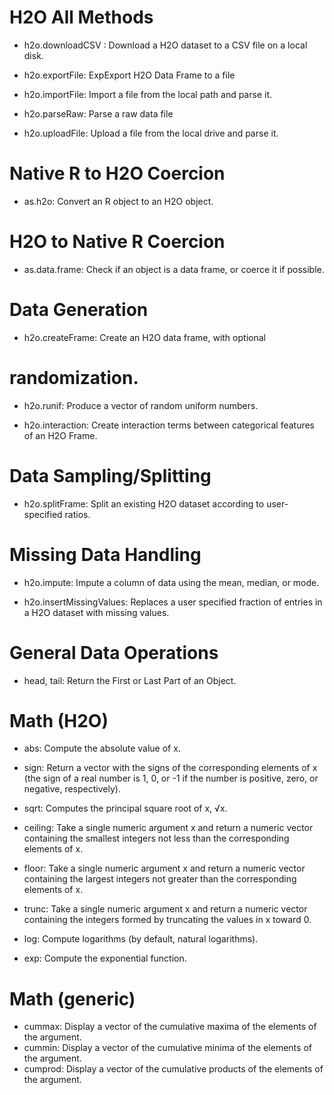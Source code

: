 # H2O All Methods 

* h2o.downloadCSV : Download a H2O dataset to a CSV file on a local disk.

* h2o.exportFile: ExpExport H2O Data Frame to a file

* h2o.importFile: Import a file from the local path and parse it.

* h2o.parseRaw: Parse a raw data file

* h2o.uploadFile: Upload a file from the local drive and parse it.

# Native R to H2O Coercion

* as.h2o: Convert an R object to an H2O object.

# H2O to Native R Coercion

* as.data.frame: Check if an object is a data frame, or coerce it if possible.

# Data Generation

* h2o.createFrame: Create an H2O data frame, with optional

# randomization.
* h2o.runif: Produce a vector of random uniform numbers.

* h2o.interaction: Create interaction terms between categorical features
  of an H2O Frame.

# Data Sampling/Splitting
* h2o.splitFrame: Split an existing H2O dataset    according to user-specified ratios.

# Missing Data Handling
* h2o.impute: Impute a column of data using the   mean, median, or mode.

* h2o.insertMissingValues: Replaces a   user specified fraction of entries
  in a H2O dataset with missing values.


# General Data Operations

* head, tail: Return the First or Last Part of   an Object.
# Math (H2O)
* abs: Compute the absolute value of x.
* sign: Return a vector with the signs of the corresponding elements of x (the
  sign of a real number is 1, 0, or -1 if the number is positive, zero, or negative, respectively).

* sqrt: Computes the principal square root of x, √x.

* ceiling: Take a single numeric argument x and return a numeric vector
  containing the smallest integers not less than the corresponding elements of x.

* floor: Take a single numeric argument x and return a numeric vector
  containing the largest integers not greater than the corresponding elements of x.

* trunc: Take a single numeric argument x and return a numeric vector
  containing the integers formed by truncating the values in x toward 0.

* log: Compute logarithms (by default, natural logarithms).
* exp: Compute the exponential function.

# Math (generic)
* cummax: Display a vector of the cumulative maxima of the elements of the argument.
* cummin: Display a vector of the cumulative minima of the elements of the argument.
* cumprod: Display a vector of the cumulative products of the elements of the argument.

